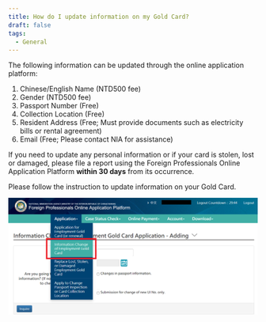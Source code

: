 ```yaml
---
title: How do I update information on my Gold Card?
draft: false
tags:
  - General
---
```

The following information can be updated through the online application platform:

1. Chinese/English Name (NTD500 fee)
2. Gender (NTD500 fee)
3. Passport Number (Free)
4. Collection Location (Free)
5. Resident Address (Free; Must provide documents such as electricity bills or rental agreement)
6. Email (Free; Please contact NIA for assistance)

If you need to update any personal information or if your card is stolen, lost or damaged, please file a report using the Foreign Professionals Online Application Platform **within 30 days** from its occurrence.

Please follow the instruction to update information on your Gold Card.

![change information_eng](/cms-uploads/change-information.png)